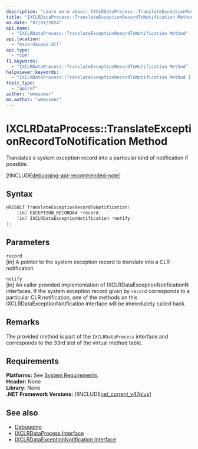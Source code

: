 ```yaml
---
description: "Learn more about: IXCLRDataProcess::TranslateExceptionRecordToNotification Method"
title: "IXCLRDataProcess::TranslateExceptionRecordToNotification Method"
ms.date: "07/01/2024"
api.name:
  - "IXCLRDataProcess::TranslateExceptionRecordToNotification Method"
api.location:
  - "mscordacwks.dll"
api.type:
  - "COM"
f1.keywords:
  - "IXCLRDataProcess::TranslateExceptionRecordToNotification Method"
helpviewer.keywords:
  - "IXCLRDataProcess::TranslateExceptionRecordToNotification Method [.NET Framework debugging]"
topic_type:
  - "apiref"
author: "wmessmer"
ms.author: "wmessmer"
---
```

# IXCLRDataProcess::TranslateExceptionRecordToNotification Method

Translates a system exception record into a particular kind of notification if possible.

[!INCLUDE[debugging-api-recommended-note](../../../../includes/debugging-api-recommended-note.md)]

## Syntax

```cpp
HRESULT TranslateExceptionRecordToNotification(
    [in] EXCEPTION_RECORD64 *record,
    [in] IXCLRDataExceptionNotification *notify
);
```

## Parameters

`record`\
[in] A pointer to the system exception record to translate into a CLR notification

`notify`\
[in] An caller provided implementation of IXCLRDataExceptionNotificationN interfaces.  If the system exception record given by `record` corresponds to a particular CLR notification, one of the methods on this IXCLRDataExceptionNotification interface will be immediately called back.

## Remarks

The provided method is part of the `IXCLRDataProcess` interface and corresponds to the 33rd slot of the virtual method table.

## Requirements

**Platforms:** See [System Requirements](../../get-started/system-requirements.md).  
**Header:** None  
**Library:** None  
**.NET Framework Versions:** [!INCLUDE[net_current_v47plus](../../../../includes/net-current-v47plus.md)]  

## See also

- [Debugging](index.md)
- [IXCLRDataProcess Interface](ixclrdataprocess-interface.md)
- [IXCLRDataExceptionNotification Interface](ixclrdataexceptionnotification-interface.md)
